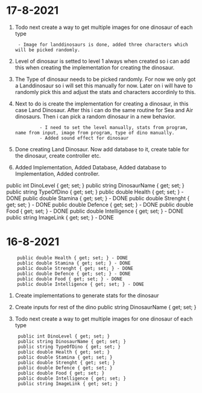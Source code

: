 # 17-8-2021

1. Todo next create a way to get multiple images for one dinosaur of each type

        - Image for landdinosaurs is done, added three characters which will be picked randomly.

1. Level of dinosaur is setted to level 1 always when created so i can add this when creating the implementation for creating the dinosaur.

1. The Type of dinosaur needs to be picked randomly. For now we only got a Landdinosaur so i will set this manually for now. Later on i will have to randomly pick this and adjust the stats and characters accordinly to this.

1. Next to do is create the implementation for creating a dinosaur, in this case Land Dinosaur. After this i can do the same routine for Sea and Air dinosaurs. Then i can pick a random dinosaur in a new behavior.

                - I need to set the level manually, stats from program, name from input, image from program, type of dino manually.
                - Added sound effect for dinosaur

1. Done creating Land Dinosaur. Now add database to it, create table for the dinosaur, create controller etc.

1. Added Implementation, Added Database, Added database to Implementation, Added controller.

public int DinoLevel { get; set; }
public string DinosaurName { get; set; }
public string TypeOfDino { get; set; }
public double Health { get; set; } - DONE
public double Stamina { get; set; } - DONE
public double Strenght { get; set; } - DONE
public double Defence { get; set; } - DONE
public double Food { get; set; } - DONE
public double Intelligence { get; set; } - DONE
public string ImageLink { get; set; } - DONE


# 16-8-2021

        public double Health { get; set; } - DONE
        public double Stamina { get; set; } - DONE
        public double Strenght { get; set; } - DONE
        public double Defence { get; set; } - DONE
        public double Food { get; set; } - DONE
        public double Intelligence { get; set; } - DONE

1. Create implementations to generate stats for the dinosaur

1. Create inputs for rest of the dino
    public string DinosaurName { get; set; }


1. Todo next create a way to get multiple images for one dinosaur of each type


        public int DinoLevel { get; set; }
        public string DinosaurName { get; set; }
        public string TypeOfDino { get; set; }
        public double Health { get; set; }
        public double Stamina { get; set; }
        public double Strenght { get; set; }
        public double Defence { get; set; }
        public double Food { get; set; }
        public double Intelligence { get; set; }
        public string ImageLink { get; set; }